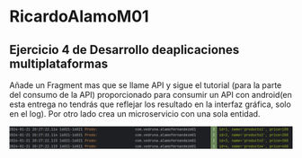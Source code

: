 # RicardoAlamoM01

## Ejercicio 4 de Desarrollo deaplicaciones multiplataformas


Añade un Fragment mas que se llame API y sigue el tutorial (para la parte del consumo de la API) proporcionado para consumir un API con android(en esta entrega no tendrás que reflejar los resultado en la interfaz gráfica, solo en el log). Por otro lado crea un microservicio con una sola entidad.
 
![main_aplication](img/captura.png)